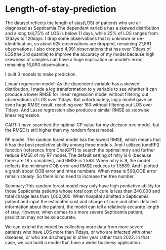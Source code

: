 # Length-of-stay-prediction
The dataset reflects the length of stay(LOS) of patients who are all diagnosed as Septicemia.The dependent variable has a skewed distribution and a long tail,75% of  LOS is below 11 days, while 25% of LOS ranges from 12days to 120days.
I drop some observations that is unknown or de-identification, so about 62k observations are dropped, remaining 21,881 observations. I also dropped 4,991 observations that has over 11days of LOS(the 3rd quantile) to improve the accuracy of my model because high skewness of samples can have a huge implication on model’s error, remaining 16,890 observations.

I built 3 models to make prediction.

Linear regression model: As the dependent variable has a skewed distribution, I made a log transformation to y variable to see whether it can produce a lower RMSE for linear regression model without filtering out observations of LOS over 11days. But unfortunately, log y model gave an even huge RMSE result, reaching over 180 without filtering out LOS over 11days. And  Lasso regression also produce a similar RMSE as stepwise linear regression.

CART: I have searched the optimal CP value for my decision tree model, but the RMSE is still higher than my random forest model.

RF model: The random forest model has the lowest RMSE, which means that it has the best predictive ability among three models. And I utilized tuneRF() function (reference from ChatGPT) to search the optimal mtry and further reduce RMSE of my RF model. The default setting of mtry is 6 (because there are 18 x variables), and RMSE is 1.563. When mtry is 9, the model reflects the minimum OOB error and RMSE reduces to 1.5589. And I plotted a graph about OOB error and ntree numbers. When ntree is 500,OOB error remain steady .So there is no need to increase the tree number.

Summary:This random forest model may only have high predictive ability for those Septicemia patients whose total cost of cure is less than 240,000 and total charge less than 1,000,000. When hospital admitted a Septicemia patient and input the estimated cost and charge of cure and other detailed information about the patient, the model can tell a relatively accurate length of stay. However, when comes to a more severe Septicemia patient, prediction may not be so accurate.

We can extend the model by collecting more data from more severe patients who have LOS more than 11days, or who are infected with other diseases, or who are discharged in other year rather than 2022. In that case, we can build a model that have a wider business application.

